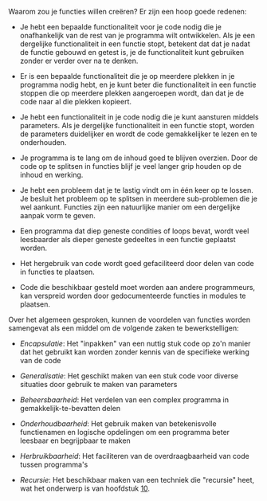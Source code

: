 Waarom zou je functies willen creëren? Er zijn een hoop goede redenen:

-   Je hebt een bepaalde functionaliteit voor je code nodig die je
    onafhankelijk van de rest van je programma wilt ontwikkelen. Als je
    een dergelijke functionaliteit in een functie stopt, betekent dat
    dat je nadat de functie gebouwd en getest is, je de functionaliteit
    kunt gebruiken zonder er verder over na te denken.

-   Er is een bepaalde functionaliteit die je op meerdere plekken in je
    programma nodig hebt, en je kunt beter die functionaliteit in een
    functie stoppen die op meerdere plekken aangeroepen wordt, dan dat
    je de code naar al die plekken kopieert.

-   Je hebt een functionaliteit in je code nodig die je kunt aansturen
    middels parameters. Als je dergelijke functionaliteit in een functie
    stopt, worden de parameters duidelijker en wordt de code
    gemakkelijker te lezen en te onderhouden.

-   Je programma is te lang om de inhoud goed te blijven overzien. Door
    de code op te splitsen in functies blijf je veel langer grip houden
    op de inhoud en werking.

-   Je hebt een probleem dat je te lastig vindt om in één keer op te
    lossen. Je besluit het probleem op te splitsen in meerdere
    sub-problemen die je wel aankunt. Functies zijn een natuurlijke
    manier om een dergelijke aanpak vorm te geven.

-   Een programma dat diep geneste condities of loops bevat, wordt veel
    leesbaarder als dieper geneste gedeeltes in een functie geplaatst
    worden.

-   Het hergebruik van code wordt goed gefaciliteerd door delen van code
    in functies te plaatsen.

-   Code die beschikbaar gesteld moet worden aan andere programmeurs,
    kan verspreid worden door gedocumenteerde functies in modules te
    plaatsen.

Over het algemeen gesproken, kunnen de voordelen van functies worden
samengevat als een middel om de volgende zaken te bewerkstelligen:

-   *Encapsulatie*: Het "inpakken" van een nuttig stuk code op zo'n
    manier dat het gebruikt kan worden zonder kennis van de specifieke
    werking van de code

-   *Generalisatie*: Het geschikt maken van een stuk code voor diverse
    situaties door gebruik te maken van parameters

-   *Beheersbaarheid*: Het verdelen van een complex programma in
    gemakkelijk-te-bevatten delen

-   *Onderhoudbaarheid*: Het gebruik maken van betekenisvolle
    functienamen en logische opdelingen om een programma beter leesbaar
    en begrijpbaar te maken

-   *Herbruikbaarheid*: Het faciliteren van de overdraagbaarheid van
    code tussen programma's

-   *Recursie*: Het beschikbaar maken van een techniek die "recursie"
    heet, wat het onderwerp is van hoofdstuk
    <a href="#ch:recursion" data-reference-type="ref" data-reference="ch:recursion">10</a>.
